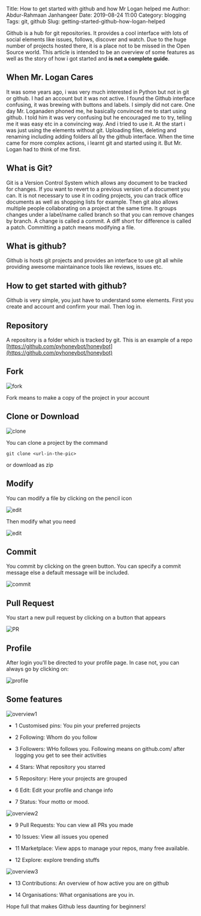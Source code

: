 Title: How to get started with github and how Mr Logan helped me
Author: Abdur-Rahmaan Janhangeer
Date: 2019-08-24 11:00
Category: blogging
Tags: git, github
Slug: getting-started-github-how-logan-helped


Github is a hub for git repositories. It provides a cool interface with lots of social elements like issues, follows, discover and watch. Due to the huge number of projects hosted there, it is a place not to be missed in the Open Source world. This article is intended to be an overview of some features as well as the story of how i got started and **is not a complete guide**.

## When Mr. Logan Cares

It was some years ago, i was very much interested in Python but not in git or github. I had an account but it was not active. I found the Github interface confusing, it was brewing with buttons and labels. I simply did not care. One day Mr. Loganaden phoned me, he basically convinced me to start using github. I told him it was very confusing but he encouraged me to try, telling me it was easy etc in a convincing way. And i tried to use it. At the start i was just using the elements without git. Uploading files, deleting and renaming including adding folders all by the github interface. When the time came for more complex actions, i learnt git and started using it. But Mr. Logan had to think of me first.

## What is Git?

Git is a Version Control System which allows any document to be tracked for changes. If you want to revert to a previous version of a document you can. It is not necessary to use it in coding projects, you can track office documents as well as shopping lists for example. Then git also allows multiple people collaborating on a project at the same time. It groups changes under a label/name called branch so that you can remove changes by branch. A change is called a commit. A diff short for difference is called a patch. Committing a patch means modifying a file.

## What is github?

Github is hosts git projects and provides an interface to use git all while providing awesome maintainance tools like reviews, issues etc.

## How to get started with github?

Github is very simple, you just have to understand some elements. First you create and account and confirm your mail. Then log in.

## Repository

A repository is a folder which is tracked by git. This is an example of a repo [https://github.com/pyhoneybot/honeybot](https://github.com/pyhoneybot/honeybot)

## Fork

![fork]({static}/img/github_fork.png)

Fork means to make a copy of the project in your account

## Clone or Download

![clone]({static}/img/github_clone.png)

You can clone a project by the command

```
git clone <url-in-the-pic>
```

or download as zip

## Modify

You can modify a file by clicking on the pencil icon

![edit]({static}/img/github_edit1.png)

Then modify what you need

![edit]({static}/img/github_edit2.png)

## Commit

You commit by clicking on the green button. You can specify a commit message else a default message will be included.

![commit]({static}/img/github_commit.png)

## Pull Request

You start a new pull request by clicking on a button that appears

![PR]({static}/img/github_pullrequest.png)

## Profile

After login you'll be directed to your profile page. In case not, you can always go by clicking on:

![profile]({static}/img/github_profile.png)

## Some features

![overview1]({static}/img/github_overview1.png)

- 1 Customised pins: You pin your preferred projects

- 2 Following: Whom do you follow

- 3 Followers: WHo follows you. Following means on github.com/ after logging you get to see their activities

- 4 Stars: What repository you starred

- 5 Repository: Here your projects are grouped

- 6 Edit: Edit your profile and change info 

- 7 Status: Your motto or mood.

![overview2]({static}/img/github_overview2.png)

- 9 Pull Requests: You can view all PRs you made

- 10 Issues: View all issues you opened

- 11 Marketplace: View apps to manage your repos, many free available.

- 12 Explore: explore trending stuffs

![overview3]({static}/img/github_overview3.png)

- 13 Contributions: An overview of how active you are on github

- 14 Organisations: What organisations are you in.

Hope full that makes Github less daunting for beginners!

